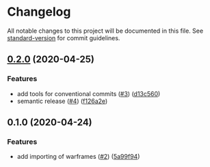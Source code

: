 # Changelog

All notable changes to this project will be documented in this file. See [standard-version](https://github.com/conventional-changelog/standard-version) for commit guidelines.


## [0.2.0](https://github.com/CephalonTobran/backend/compare/v0.1.0...v0.2.0) (2020-04-25)


### Features

* add tools for conventional commits ([#3](https://github.com/CephalonTobran/backend/issues/3)) ([d13c560](https://github.com/CephalonTobran/backend/commit/d13c56062b24a2ee264b79a3b8654efc278ffd6b))
* semantic release ([#4](https://github.com/CephalonTobran/backend/issues/4)) ([f126a2e](https://github.com/CephalonTobran/backend/commit/f126a2ede07366e641cf0b7e717165cd7712d9ef))


## 0.1.0 (2020-04-24)

### Features

* add importing of warframes ([#2](https://github.com/CephalonTobran/backend/issues/2)) ([5a99f94](https://github.com/CephalonTobran/backend/commit/5a99f949fd8c9665350540f673df183714233063))
